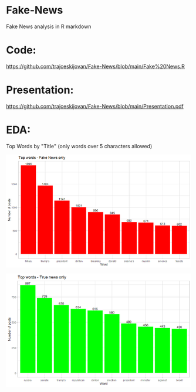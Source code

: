# Fake-News
Fake News analysis in R markdown

# Code:
https://github.com/trajceskijovan/Fake-News/blob/main/Fake%20News.R

# Presentation:
https://github.com/trajceskijovan/Fake-News/blob/main/Presentation.pdf

# EDA:
Top Words by "Title" (only words over 5 characters allowed)

![](samples/1.png)

![](samples/2.png)


